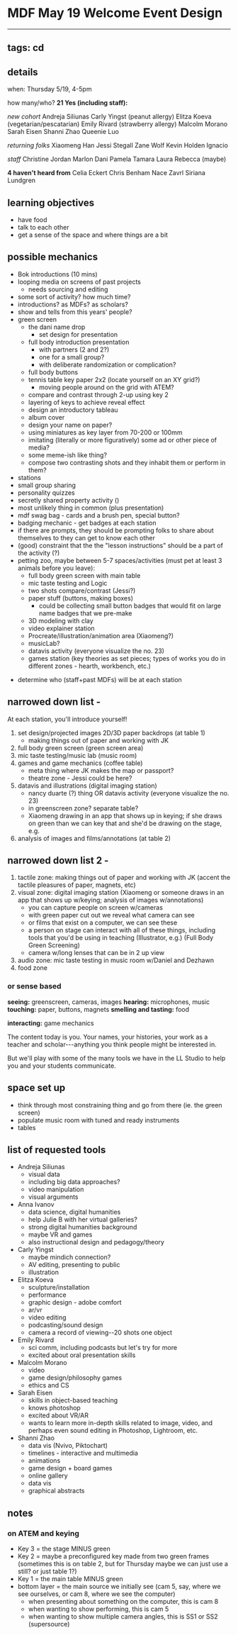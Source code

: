 # MDF May 19 Welcome Event Design

---
tags: cd
---

## details

when: Thursday 5/19, 4-5pm

how many/who?
**21 Yes (including staff):**

*new cohort*
Andreja Siliunas
Carly Yingst (peanut allergy)
Elitza Koeva (vegetarian/pescatarian)
Emily Rivard (strawberry allergy)
Malcolm Morano
Sarah Eisen
Shanni Zhao
Queenie Luo

*returning folks*
Xiaomeng Han
Jessi Stegall
Zane Wolf
Kevin Holden
Ignacio

*staff*
Christine
Jordan
Marlon
Dani
Pamela
Tamara
Laura
Rebecca (maybe)

**4 haven't heard from**
Celia Eckert
Chris Benham
Nace Zavrl
Siriana Lundgren


## learning objectives
- have food
- talk to each other
- get a sense of the space and where things are a bit


## possible mechanics

- Bok introductions (10 mins)
- looping media on screens of past projects
    - needs sourcing and editing
- some sort of activity? how much time?
- introductions? as MDFs? as scholars?
- show and tells from this years' people?
- green screen
    - the dani name drop
        - set design for presentation
    - full body introduction presentation 
        - with partners (2 and 2?)
        - one for a small group?
        - with deliberate randomization or complication?
    - full body buttons
    - tennis table key paper 2x2 (locate yourself on an XY grid?)
        - moving people around on the grid with ATEM?
    - compare and contrast through 2-up using key 2
    - layering of keys to achieve reveal effect
    - design an introductory tableau
    - album cover
    - design your name on paper?
    - using miniatures as key layer from 70-200 or 100mm
    - imitating (literally or more figuratively) some ad or other piece of media? 
    - some meme-ish like thing?
    - compose two contrasting shots and they inhabit them or perform in them?
- stations
- small group sharing
- personality quizzes
- secretly shared property activity ()
- most unlikely thing in common (plus presentation)
- mdf swag bag - cards and a brush pen, special button?
- badging mechanic - get badges at each station
- if there are prompts, they should be prompting folks to share about themselves to they can get to know each other
- (good) constraint that the the "lesson instructions" should be a part of the activity (?) 
- petting zoo, maybe between 5-7 spaces/activities (must pet at least 3 animals before you leave):
    - full body green screen with main table
    - mic taste testing and Logic
    - two shots compare/contrast (Jessi?)
    - paper stuff (buttons, making boxes)
        - could be collecting small button badges that would fit on large name badges that we pre-make
    - 3D modeling with clay
    - video explainer station
    - Procreate/illustration/animation area (Xiaomeng?)
    - musicLab?
    - datavis activity (everyone visualize the no. 23)
    - games station (key theories as set pieces; types of works you do in different zones - hearth, workbench, etc.)
* determine who (staff+past MDFs) will be at each station

## narrowed down list - 

At each station, you'll introduce yourself!

1. set design/projected images 2D/3D paper backdrops (at table 1)
    - making things out of paper and working with JK
3. full body green screen (green screen area)
4. mic taste testing/music lab (music room)
5. games and game mechanics (coffee table)
    - meta thing where JK makes the map or passport?
    - theatre zone - Jessi could be here?
6. datavis and illustrations (digital imaging station)
    - nancy duarte (?) thing OR datavis activity (everyone visualize the no. 23) 
    - in greenscreen zone? separate table?
    - Xiaomeng drawing in an app that shows up in keying; if she draws on green than we can key that and she'd be drawing on the stage, e.g.
7. analysis of images and films/annotations (at table 2)

## narrowed down list 2 - 

1. tactile zone: making things out of paper and working with JK (accent the tactile pleasures of paper, magnets, etc)
2. visual zone: digital imaging station (Xiaomeng or someone draws in an app that shows up w/keying; analysis of images w/annotations)
    - you can capture people on screen w/cameras
    - with green paper cut out we reveal what camera can see
    - or films that exist on a computer, we can see these
    - a person on stage can interact with all of these things, including tools that you'd be using in teaching (Illustrator, e.g.) (Full Body Green Screening)
    - camera w/long lenses that can be in 2 up view
3. audio zone: mic taste testing in music room w/Daniel and Dezhawn
4. food zone



### or sense based

**seeing:** greenscreen, cameras, images
**hearing:** microphones, music
**touching:** paper, buttons, magnets
**smelling and tasting:** food

**interacting:** game mechanics

The content today is you. Your names, your histories, your work as a teacher and scholar---anything you think people might be interested in.

But we'll play with some of the many tools we have in the LL Studio to help you and your students communicate.


## space set up
- think through most constraining thing and go from there (ie. the green screen)
- populate music room with tuned and ready instruments
- tables


## list of requested tools
- Andreja Siliunas
    - visual data
    - including big data approaches?
    - video manipulation
    - visual arguments
- Anna Ivanov
    - data science, digital humanities
    - help Julie B with her virtual galleries?
    - strong digital humanities background
    - maybe VR and games
    - also instructional design and pedagogy/theory
- Carly Yingst 
    - maybe mindich connection?
    - AV editing, presenting to public
    - illustration
- Elitza Koeva 
    - sculpture/installation
    - performance
    - graphic design - adobe comfort
    - ar/vr
    - video editing
    - podcasting/sound design
    - camera a record of viewing--20 shots one object
- Emily Rivard
    - sci comm, including podcasts but let's try for more
    - excited about oral presentation skills
- Malcolm Morano
    - video
    - game design/philosophy games
    - ethics and CS
- Sarah Eisen
    - skills in object-based teaching
    - knows photoshop
    - excited about VR/AR
    - wants to learn more in-depth skills related to image, video, and perhaps even sound editing in Photoshop, Lightroom, etc.
- Shanni Zhao
    - data vis (Nvivo, Piktochart)
    - timelines - interactive and multimedia
    - animations
    - game design + board games
    - online gallery
    - data vis
    - graphical abstracts



## notes

### on ATEM and keying


- Key 3 = the stage MINUS green
- Key 2 = maybe a preconfigured key made from two green frames (sometimes this is on table 2, but for Thursday maybe we can just use a still? or just table 1?)
- Key 1 = the main table MINUS green
- bottom layer = the main source we initially see (cam 5, say, where we see ourselves, or cam 8, where we see the computer)
    - when presenting about something on the computer, this is cam 8
    - when wanting to show performing, this is cam 5
    - when wanting to show multiple camera angles, this is SS1 or SS2 (supersource)